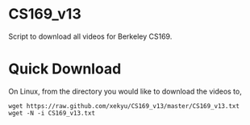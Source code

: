CS169_v13
=========

Script to download all videos for Berkeley CS169.

Quick Download
==============

On Linux, from the directory you would like to download the videos to,

```
wget https://raw.github.com/xekyu/CS169_v13/master/CS169_v13.txt
wget -N -i CS169_v13.txt
```
